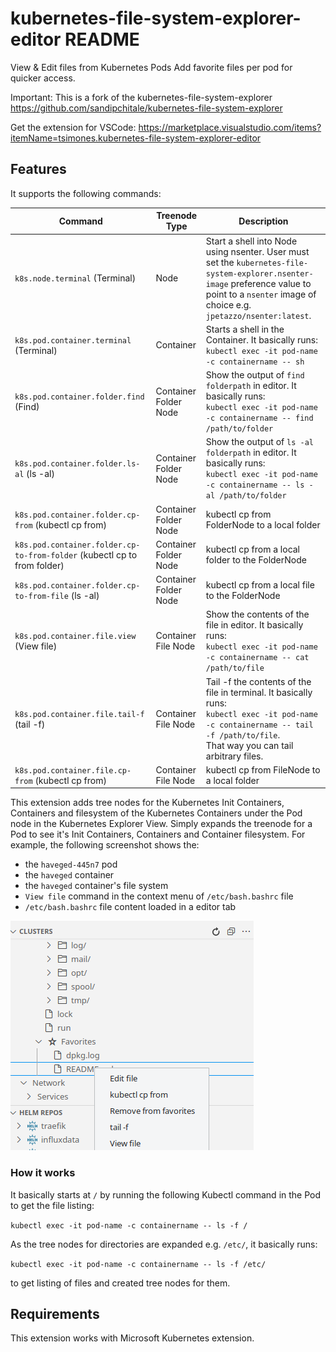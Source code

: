 # kubernetes-file-system-explorer-editor README

View & Edit files from Kubernetes Pods
Add favorite files per pod for quicker access.

Important: This is a fork of the kubernetes-file-system-explorer https://github.com/sandipchitale/kubernetes-file-system-explorer


Get the extension for VSCode: https://marketplace.visualstudio.com/items?itemName=tsimones.kubernetes-file-system-explorer-editor

## Features

It supports the following commands:

| Command | Treenode Type| Description |
|---------|----------|-------------|
|`k8s.node.terminal` (Terminal)| Node |Start a shell into Node using nsenter. User must set the `kubernetes-file-system-explorer.nsenter-image` preference value to point to a `nsenter` image of choice e.g. `jpetazzo/nsenter:latest`.|
|`k8s.pod.container.terminal` (Terminal)| Container |Starts a shell in the Container. It basically runs:<br/>`kubectl exec -it pod-name -c containername -- sh`|
|`k8s.pod.container.folder.find` (Find)| Container Folder Node |Show the output of `find folderpath` in editor. It basically runs:<br/>`kubectl exec -it pod-name -c containername -- find /path/to/folder`|
|`k8s.pod.container.folder.ls-al` (ls -al)| Container Folder Node |Show the output of `ls -al folderpath` in editor. It basically runs:<br/>`kubectl exec -it pod-name -c containername -- ls -al /path/to/folder`|
|`k8s.pod.container.folder.cp-from` (kubectl cp from)| Container Folder Node |kubectl cp from FolderNode to a local folder|
|`k8s.pod.container.folder.cp-to-from-folder` (kubectl cp to from folder)| Container Folder Node |kubectl cp from a local folder to the FolderNode|
|`k8s.pod.container.folder.cp-to-from-file` (ls -al)| Container Folder Node |kubectl cp from a local file to the FolderNode|
|`k8s.pod.container.file.view` (View file)| Container File Node |Show the contents of the file in editor. It basically runs:<br/>`kubectl exec -it pod-name -c containername -- cat /path/to/file`|
|`k8s.pod.container.file.tail-f` (tail -f)| Container File Node |Tail -f the contents of the file in terminal. It basically runs:<br/>`kubectl exec -it pod-name -c containername -- tail -f /path/to/file`.<br/>That way you can tail arbitrary files.|
|`k8s.pod.container.file.cp-from` (kubectl cp from)| Container File Node |kubectl cp from FileNode to a local folder|

This extension adds tree nodes for the Kubernetes Init Containers, Containers and filesystem of the Kubernetes Containers under the Pod node in the Kubernetes Explorer View. Simply expands the treenode for a Pod to see it's Init Containers, Containers and Container filesystem. For example, the following screenshot shows the:

- the `haveged-445n7` pod
- the `haveged` container
- the `haveged` container's file system
- `View file` command in the context menu of `/etc/bash.bashrc` file
- `/etc/bash.bashrc` file content loaded in a editor tab

![Pod's filesystem](images/filesystem.png)


### How it works

It basically starts at `/` by running the following Kubectl command in the Pod to get the file listing:

`kubectl exec -it pod-name -c containername -- ls -f /`

As the tree nodes for directories are expanded e.g. `/etc/`, it basically runs:

`kubectl exec -it pod-name -c containername -- ls -f /etc/`

to get listing of files and created tree nodes for them.

## Requirements

This extension works with Microsoft Kubernetes extension.
